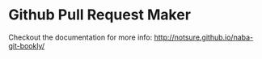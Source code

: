 Github Pull Request Maker
=========================

Checkout the documentation for more info: http://notsure.github.io/naba-git-bookly/
